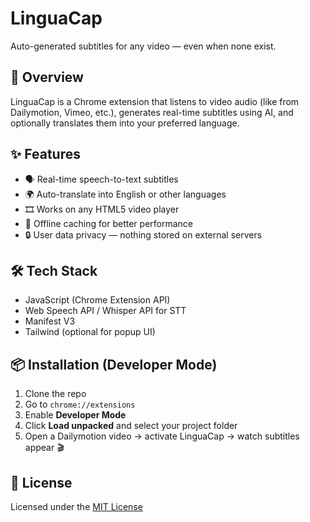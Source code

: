 # LinguaCap

Auto-generated subtitles for any video — even when none exist.

## 🚀 Overview
LinguaCap is a Chrome extension that listens to video audio (like from Dailymotion, Vimeo, etc.), generates real-time subtitles using AI, and optionally translates them into your preferred language.

## ✨ Features
- 🗣️ Real-time speech-to-text subtitles
- 🌍 Auto-translate into English or other languages
- 🎞️ Works on any HTML5 video player
- 🧠 Offline caching for better performance
- 🔒 User data privacy — nothing stored on external servers

## 🛠️ Tech Stack
- JavaScript (Chrome Extension API)
- Web Speech API / Whisper API for STT
- Manifest V3
- Tailwind (optional for popup UI)

## 📦 Installation (Developer Mode)
1. Clone the repo
2. Go to `chrome://extensions`
3. Enable **Developer Mode**
4. Click **Load unpacked** and select your project folder
5. Open a Dailymotion video → activate LinguaCap → watch subtitles appear 🎬

## 📜 License
Licensed under the [MIT License](./LICENSE)

